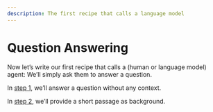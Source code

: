 ```yaml
---
description: The first recipe that calls a language model
---
```


# Question Answering

Now let’s write our first recipe that calls a (human or language model) agent: We’ll simply ask them to answer a question.

In [step 1](question-answering/q-and-a-without-context.md), we’ll answer a question without any context.

In [step 2](question-answering/q-and-a-about-short-texts.md), we’ll provide a short passage as background.
